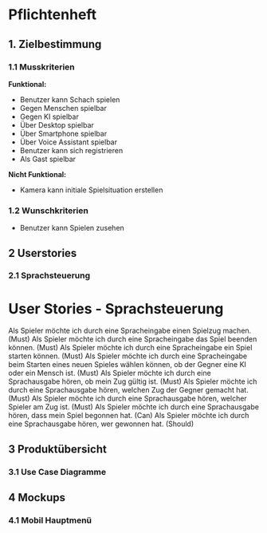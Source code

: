 # Pflichtenheft

## 1. Zielbestimmung
### 1.1 Musskriterien
__Funktional:__
- Benutzer kann Schach spielen
- Gegen Menschen spielbar
- Gegen KI spielbar
- Über Desktop spielbar
- Über Smartphone spielbar
- Über Voice Assistant spielbar
- Benutzer kann sich registrieren
- Als Gast spielbar

__Nicht Funktional:__
- Kamera kann initiale Spielsituation erstellen

### 1.2       Wunschkriterien
- Benutzer kann Spielen zusehen

## 2 Userstories
### 2.1 Sprachsteuerung
# User Stories - Sprachsteuerung
Als Spieler möchte ich durch eine Spracheingabe einen Spielzug machen. (Must)
Als Spieler möchte ich durch eine Spracheingabe das Spiel beenden können. (Must)
Als Spieler möchte ich durch eine Spracheingabe ein Spiel starten können. (Must)
Als Spieler möchte ich durch eine Spracheingabe beim Starten eines neuen Spieles wählen können, ob der Gegner eine KI oder ein Mensch ist. (Must)
Als Spieler möchte ich durch eine Sprachausgabe hören, ob mein Zug gültig ist. (Must)
Als Spieler möchte ich durch eine Sprachausgabe hören, welchen Zug der Gegner gemacht hat. (Must)
Als Spieler möchte ich durch eine Sprachausgabe hören, welcher Spieler am Zug ist. (Must)
Als Spieler möchte ich durch eine Sprachausgabe hören, dass mein Spiel begonnen hat. (Can)
Als Spieler möchte ich durch eine Sprachausgabe hören, wer gewonnen hat. (Should)

## 3 Produktübersicht
### 3.1 Use Case Diagramme

## 4 Mockups
### 4.1 Mobil Hauptmenü
